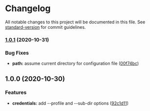 # Changelog

All notable changes to this project will be documented in this file. See [standard-version](https://github.com/conventional-changelog/standard-version) for commit guidelines.

### [1.0.1](https://github.com/ashveen/cra-deploy-to-s3/compare/v1.0.0...v1.0.1) (2020-10-31)


### Bug Fixes

* **path:** assume current directory for configuration file ([00f74bc](https://github.com/ashveen/cra-deploy-to-s3/commit/00f74bc069955358e1c26a8b902fd31003ef69b6))

## 1.0.0 (2020-10-30)


### Features

* **credentials:** add --profile and --sub-dir options ([92c1d11](https://github.com/ashveen/cra-deploy-to-s3/commit/92c1d118b88f2cfc3545d62cc1a5daec68cf4c25))
